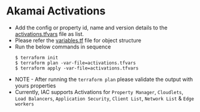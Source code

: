 # Akamai Activations
- Add the config or property id, name and version details to the [activations.tfvars](https://github.com/GireeshBDevaraddi/Akamai-As-IAC/blob/main/Activations/activations.tfvars) file as list.
- Please refer the [variables.tf](https://github.com/GireeshBDevaraddi/Akamai-As-IAC/blob/main/Activations/variables.tf) file for object structure
- Run the below commands in sequence
  ```
  $ terraform init
  $ terraform plan -var-file=activations.tfvars
  $ terraform apply -var-file=activations.tfvars
  ```
- NOTE - After running the `terraform plan` please validate the output with yours properties
- Currently, IAC supports Activations for `Property Manager`, `Cloudlets`, `Load Balancers`, `Application Security`, `Client List`, `Network List` & `Edge workers` 